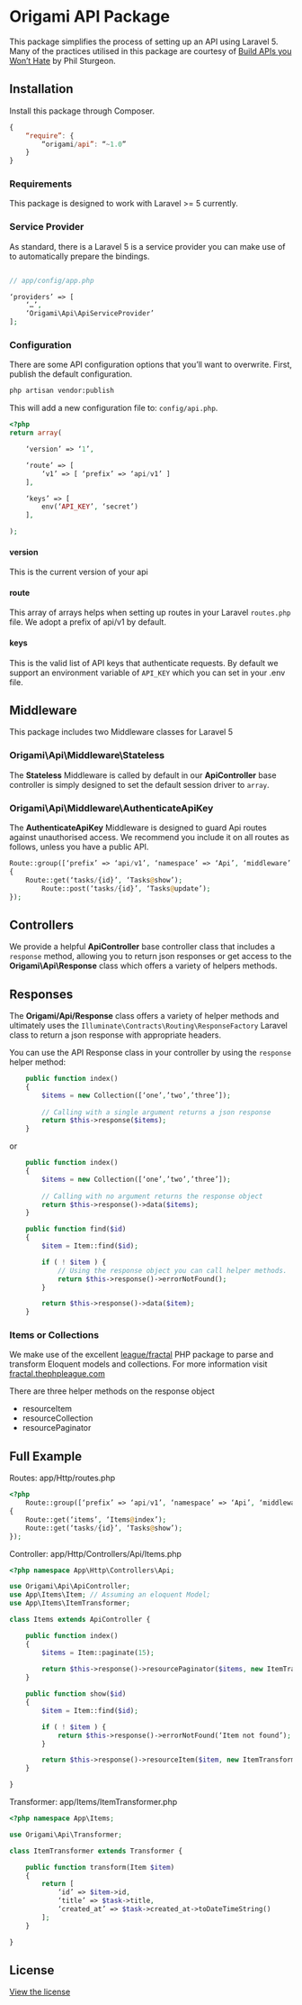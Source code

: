 # Origami API Package

This package simplifies the process of setting up an API using Laravel 5. Many of the practices utilised in this package are courtesy of [Build APIs you Won’t Hate](https://leanpub.com/build-apis-you-wont-hate) by Phil Sturgeon.

## Installation

Install this package through Composer.

```js
{
    “require”: {
		“origami/api”: “~1.0”
	}
}
```

### Requirements

This package is designed to work with Laravel >= 5 currently.

### Service Provider

As standard, there is a Laravel 5 is a service provider you can make use of to automatically prepare the bindings.

```php

// app/config/app.php

‘providers’ => [
    ‘…’,
    ‘Origami\Api\ApiServiceProvider’
];
```

### Configuration

There are some API configuration options that you’ll want to overwrite. First, publish the default configuration.

```bash
php artisan vendor:publish
```

This will add a new configuration file to: `config/api.php`.

```php
<?php
return array(

	‘version’ => ‘1’,

	‘route’ => [
		‘v1’ => [ ‘prefix’ => ‘api/v1’ ]
	],

	‘keys’ => [
		env(‘API_KEY’, ‘secret’)
	],

);
```

#### version

This is the current version of your api

#### route

This array of arrays helps when setting up routes in your Laravel `routes.php` file. We adopt a prefix of api/v1 by default.

#### keys

This is the valid list of API keys that authenticate requests. By default we support an environment variable of `API_KEY` which you can set in your .env file.

## Middleware

This package includes two Middleware classes for Laravel 5

### Origami\Api\Middleware\Stateless

The **Stateless** Middleware is called by default in our **ApiController** base controller is simply designed to set the default session driver to `array`.

### Origami\Api\Middleware\AuthenticateApiKey

The **AuthenticateApiKey** Middleware is designed to guard Api routes against unauthorised access. We recommend you include it on all routes as follows, unless you have a public API.

```php
Route::group([‘prefix’ => ‘api/v1’, ‘namespace’ => ‘Api’, ‘middleware’ => ‘Origami\Api\Middleware\AuthenticateApiKey’], function()
{
    Route::get(‘tasks/{id}’, ‘Tasks@show’);
		Route::post(‘tasks/{id}’, ‘Tasks@update’);
});
```

## Controllers

We provide a helpful **ApiController** base controller class that includes a `response` method, allowing you to return json responses or get access to the **Origami\Api\Response** class which offers a variety of helpers methods.


## Responses

The **Origami/Api/Response** class offers a variety of helper methods and ultimately uses the `Illuminate\Contracts\Routing\ResponseFactory` Laravel class to return a json response with appropriate headers.

You can use the API Response class in your controller by using the `response` helper method:

```php
	public function index()
	{
		$items = new Collection([‘one’,’two’,’three’]);
		
		// Calling with a single argument returns a json response
		return $this->response($items);
	}
```

or 

```php
	public function index()
	{
		$items = new Collection([‘one’,’two’,’three’]);
		
		// Calling with no argument returns the response object
		return $this->response()->data($items);
	}

	public function find($id)
	{
		$item = Item::find($id);

		if ( ! $item ) {
			// Using the response object you can call helper methods.
			return $this->response()->errorNotFound();
		} 

		return $this->response()->data($item);
	}
```

### Items or Collections

We make use of the excellent [league/fractal](https://github.com/thephpleague/fractal) PHP package to parse and transform Eloquent models and collections. For more information visit [fractal.thephpleague.com](http://fractal.thephpleague.com/)

There are three helper methods on the response object 

* resourceItem
* resourceCollection
* resourcePaginator

## Full Example

Routes: app/Http/routes.php
```php
<?php
	Route::group([‘prefix’ => ‘api/v1’, ‘namespace’ => ‘Api’, ‘middleware’ => ‘Origami\Api\Middleware\AuthenticateApiKey’], function()
{
    Route::get(‘items’, ‘Items@index’);
    Route::get(‘tasks/{id}’, ‘Tasks@show’);
});
```

Controller: app/Http/Controllers/Api/Items.php
```php
<?php namespace App\Http\Controllers\Api;

use Origami\Api\ApiController;
use App\Items\Item; // Assuming an eloquent Model;
use App\Items\ItemTransformer;

class Items extends ApiController {

	public function index()
	{
		$items = Item::paginate(15);
		
		return $this->response()->resourcePaginator($items, new ItemTransformer);
	}

	public function show($id)
	{
		$item = Item::find($id);

		if ( ! $item ) {
			return $this->response()->errorNotFound(‘Item not found’);
		}

		return $this->response()->resourceItem($item, new ItemTransformer);
	}

}
```

Transformer: app/Items/ItemTransformer.php
```php
<?php namespace App\Items;

use Origami\Api\Transformer;

class ItemTransformer extends Transformer {

    public function transform(Item $item)
    {
        return [
            ‘id’ => $item->id,
            ‘title’ => $task->title,
            ‘created_at’ => $task->created_at->toDateTimeString()
        ];
    }

}
```


## License

[View the license](http://github.com/papertank/origami-api/blob/master/LICENSE)
